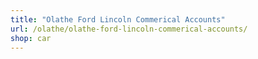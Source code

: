 ```yaml
---
title: "Olathe Ford Lincoln Commerical Accounts"
url: /olathe/olathe-ford-lincoln-commerical-accounts/
shop: car
---
```

